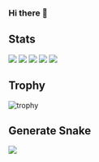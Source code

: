 ### Hi there 👋

## Stats
![](http://github-profile-summary-cards.vercel.app/api/cards/profile-details?username=Treeitsuki&theme=gruvbox)
![](http://github-profile-summary-cards.vercel.app/api/cards/repos-per-language?username=Treeitsuki15&theme=gruvbox)
![](http://github-profile-summary-cards.vercel.app/api/cards/most-commit-language?username=Treeitsuki&theme=gruvbox)
![](http://github-profile-summary-cards.vercel.app/api/cards/stats?username=Treeitsuki&theme=gruvbox)
![](http://github-profile-summary-cards.vercel.app/api/cards/productive-time?username=Treeitsuki&theme=gruvbox&utcOffset=9)

## Trophy
![trophy](https://github-profile-trophy.vercel.app/?username=Treeitsuki&theme=gruvbox)


## Generate Snake
![](https://raw.githubusercontent.com/ユーザー名/リポジトリ名/output/github-contribution-grid-snake.svg)


